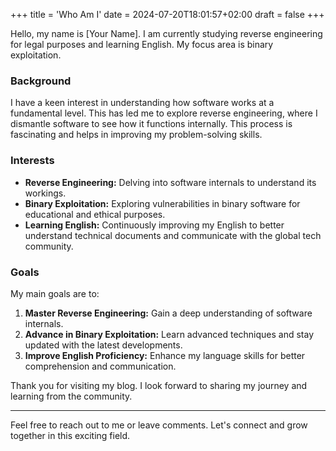 +++
title = 'Who Am I'
date = 2024-07-20T18:01:57+02:00
draft = false
+++

Hello, my name is [Your Name]. I am currently studying reverse engineering for legal purposes and learning English. My focus area is binary exploitation.

### Background

I have a keen interest in understanding how software works at a fundamental level. This has led me to explore reverse engineering, where I dismantle software to see how it functions internally. This process is fascinating and helps in improving my problem-solving skills.

### Interests

- **Reverse Engineering:** Delving into software internals to understand its workings.
- **Binary Exploitation:** Exploring vulnerabilities in binary software for educational and ethical purposes.
- **Learning English:** Continuously improving my English to better understand technical documents and communicate with the global tech community.

### Goals

My main goals are to:

1. **Master Reverse Engineering:** Gain a deep understanding of software internals.
2. **Advance in Binary Exploitation:** Learn advanced techniques and stay updated with the latest developments.
3. **Improve English Proficiency:** Enhance my language skills for better comprehension and communication.

Thank you for visiting my blog. I look forward to sharing my journey and learning from the community.

---

Feel free to reach out to me or leave comments. Let's connect and grow together in this exciting field.

